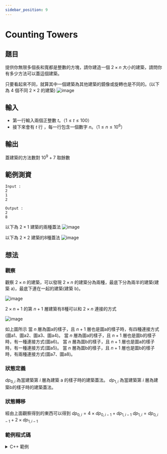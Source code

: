```yaml
---
sidebar_position: 9
---
```

Counting Towers
===

題目
---
提供你無限多個長和寬都是整數的方塊，請你建造一個 $2 \times n$ 大小的建築，請問你有多少方法可以蓋這個建築。

只要看起來不同，就算其中一個建築為其他建築的鏡像或旋轉也是不同的。(以下為 4 個不同 $2 \times 2$ 的建築)
![image](https://hackmd.io/_uploads/BJsIqK7XR.png)

## 輸入
- 第一行輸入兩個正整數 $t$。（$1 \le t \le 100$）
- 接下來會有 $t$ 行 ，每一行包含一個數字 $n$。（$1 \le n \le 10^{6}$）

## 輸出
蓋建築的方法數對 $10^9 + 7$ 取餘數

範例測資
---
```
Input : 
2
1
2

Output :
2
8
```
以下為 $2 \times 1$ 建築的兩種蓋法
![image](https://hackmd.io/_uploads/SkYvpn7m0.png)


以下為 $2 \times 2$ 建築的8種蓋法
![image](https://hackmd.io/_uploads/SyANahmQC.png)


想法
---
### 觀察
觀察 $2 \times n$ 的建築，可以發現 $2 \times n$ 的建築分為兩種，最底下分為兩半的建築(建築 a)，最底下連在一起的建築(建築 b)。

![image](https://hackmd.io/_uploads/ryCyza7QA.png)

$2 \times n+1$ 的第 $n + 1$ 層建築有8種可以和 $2 \times n$ 連接的方式

<!-- ![image](https://hackmd.io/_uploads/B1ADMTmQA.png)

![image](https://hackmd.io/_uploads/ryEFzaX7R.png)

![image](https://hackmd.io/_uploads/Bk8qMpQ7C.png)

![image](https://hackmd.io/_uploads/S1ijM6QXA.png)

![image](https://hackmd.io/_uploads/SyjkQa7QR.png)

![image](https://hackmd.io/_uploads/Sy5lma7mC.png)

![image](https://hackmd.io/_uploads/HJxG76QXA.png)

![image](https://hackmd.io/_uploads/B1eX76QXC.png)
 -->

![image](https://hackmd.io/_uploads/S10sNTXmC.png)

如上圖所示
當 $n$ 層為圖a的樣子，且 $n + 1$ 層也是圖a的樣子時，有四種連接方式(圖a1、圖a2、圖a3、圖a4)。
當 $n$ 層為圖a的樣子，且 $n + 1$ 層也是圖b的樣子時，有一種連接方式(圖a6)。
當 $n$ 層為圖b的樣子，且 $n + 1$ 層也是圖a的樣子時，有一種連接方式(圖a5)。
當 $n$ 層為圖b的樣子，且 $n + 1$ 層也是圖b的樣子時，有兩種連接方式(圖a7、圖a8)。

### 狀態定義
$dp_{0, i}$ 為當建築第 $i$ 層為建築 a 的樣子時的建築蓋法。
$dp_{1, i}$ 為當建築第 $i$ 層為建築b的樣子時的建築蓋法。

### 狀態轉移
經由上面觀察得到的東西可以得到
$dp_{0, i} = 4 \times dp_{0, i - 1} + dp_{1, i-1}$
$dp_{1, i} = dp_{0, i - 1} + 2 \times dp_{1, i - 1}$

### 範例程式碼
<details>
<summary> C++ 範例 </summary>

```cpp
#include <bits/stdc++.h>
using namespace std;
const long long int MOD=1e9+7;
long long int dp[2][1000010];
int main() {
    // ios::sync_with_stdio(0),cin.tie(0),cout.tie(0);
    dp[0][1]=1;//oo
    dp[1][1]=1;//<>
    for(int i=2;i<=1000000;i++){
        dp[0][i]=(dp[0][i-1]*4+dp[1][i-1])%MOD;
        dp[1][i]=(dp[0][i-1]+dp[1][i-1]*2)%MOD;
    }
    int t;
    cin>>t;
    while(t--){
        long long int n;
        cin>>n;
        cout<<(dp[0][n]+dp[1][n])%MOD<<"\n";
    }
    return 0;
}
```

</details>